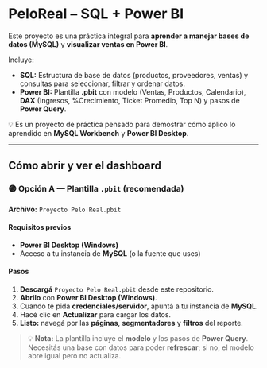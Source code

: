 # PeloReal – SQL + Power BI

Este proyecto es una práctica integral para **aprender a manejar bases de datos (MySQL)** y **visualizar ventas en Power BI**.

Incluye:
- **SQL:** Estructura de base de datos (productos, proveedores, ventas) y consultas para seleccionar, filtrar y ordenar datos.
- **Power BI:** Plantilla **.pbit** con modelo (Ventas, Productos, Calendario), **DAX** (Ingresos, %Crecimiento, Ticket Promedio, Top N) y pasos de **Power Query**.

💡 Es un proyecto de práctica pensado para demostrar cómo aplico lo aprendido en **MySQL Workbench** y **Power BI Desktop**.

---
## Cómo abrir y ver el dashboard

### 🟣 Opción A — Plantilla `.pbit` (recomendada)
**Archivo:** `Proyecto Pelo Real.pbit`

#### Requisitos previos
- **Power BI Desktop (Windows)**
- Acceso a tu instancia de **MySQL** (o la fuente que uses)

#### Pasos
1. **Descargá** `Proyecto Pelo Real.pbit` desde este repositorio.  
2. **Abrilo** con **Power BI Desktop (Windows)**.  
3. Cuando te pida **credenciales/servidor**, apuntá a tu instancia de **MySQL**.  
4. Hacé clic en **Actualizar** para cargar los datos.  
5. **Listo:** navegá por las **páginas**, **segmentadores** y **filtros** del reporte.

> 💡 **Nota:** La plantilla incluye el **modelo** y los pasos de **Power Query**.  
> Necesitás una base con datos para poder **refrescar**; si no, el modelo abre igual pero no actualiza.
